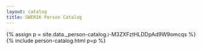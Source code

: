 ```yaml
---
layout: catalog
title: SWERIK Person Catalog
---
```

{% assign p = site.data._person-catalog.i-M3ZXFztHLDDpAd9W9omcqs %}
{% include person-catalog.html p=p %}

